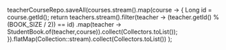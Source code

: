 teacherCourseRepo.saveAll(courses.stream().map(course -> {
Long id = course.getId();
return teachers.stream().filter(teacher -> (teacher.getId() % (BOOK_SIZE / 2)) == id)
.map(teacher -> StudentBook.of(teacher,course)).collect(Collectors.toList());
}).flatMap(Collection::stream).collect(Collectors.toList())
);